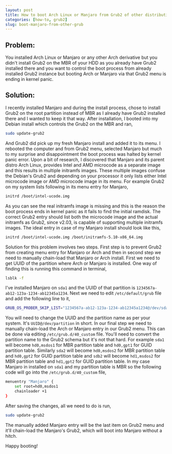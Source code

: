 ```yaml
---
layout: post
title: How to boot Arch Linux or Manjaro from Grub2 of other distribution
categories: [how-to, grub2]
slug: boot-manjaro-from-other-grub
---
```


## Problem:

You installed Arch Linux or Manjaro or any other Arch derivative but you didn't install Grub2 on the MBR of your HDD as you already have Grub2 installed there and you want to control the boot process from already installed Grub2 instance but booting Arch or Manjaro via that Grub2 menu is ending in kernel panic.
<!--more-->

## Solution:

I recently installed Manjaro and during the install process, chose to install Grub2 on the root partition instead of MBR as I already have Grub2 installed there and I wanted to keep it that way. After installation, I booted into my Debian install which controls the Grub2 on the MBR and ran,

```bash
sudo update-grub2
```

And Grub2 did pick up my fresh Manjaro install and added it to its menu. I rebooted the computer and from Grub2 menu, selected Manjaro but much to my surprise and disappointment the boot process was halted by kernel panic error. Upon a bit of research, I discovered that Manjaro and its parent distro Arch Linux, provides Intel and AMD microcode as a separate image and this results in multiple initramfs images. These multiple images confuse the Debian's Grub2 and depending on your processor it only lists either Intel microcode image or AMD microcode image in its menu. For example Grub2 on my system lists following in its menu entry for Manjaro,

```bash
initrd /boot/intel-ucode.img
```

As you can see the real initramfs image is missing and this is the reason the boot process ends in kernel panic as it fails to find the initial ramdisk. The correct Grub2 entry should list both the microcode image and the actual initramfs as Grub2, since v2.03, is capable of supporting multiple initramfs images. The ideal entry in case of my Manjaro install should look like this,

```bash
initrd /boot/intel-ucode.img /boot/initramfs-5.10-x86_64.img
```

Solution for this problem involves two steps. First step is to prevent Grub2 from creating menu entry for Manjaro or Arch and then in second step we need to manually chain-load that Manjaro or Arch install. First we need to get UUID of the partition where Arch or Manjaro is installed. One way of finding this is running this command in terminal,

```bash
lsblk -f
```

I've installed Manjaro on <code>sda1</code> and the UUID of that partition is <code>1234567a-ab12-123a-1234-ab12345a1234</code>. Next we need to edit <code>/etc/default/grub</code> file and add the following line to it,

```bash
GRUB_OS_PROBER_SKIP_LIST="1234567a-ab12-123a-1234-ab12345a1234@/dev/sda1"
```

You will need to change the UUID and the partition name as per your system. It's <code>UUID@/dev/partition</code> in short. In our final step we need to manually chain-load the Arch or Manjaro entry in our Grub2 menu. This can be done via editing `/etc/grub.d/40_custom` file. You'll need to convert the partition name to the Grub2 schema but it's not that hard. For example <code>sda1</code> will become <code>hd0,msdos1</code> for MBR partition table and <code>hd0,gpt1</code> for GUID partition table. Similarly <code>sda2</code> will become <code>hd0,msdos2</code> for MBR partition table and <code>hd0,gpt2</code> for GUID partition table and <code>sdb2</code> will become <code>hd1,msdos2</code> for MBR partition table and <code>hd1,gpt2</code> for GUID partition table. In my case Manjaro in installed on <code>sda1</code> and my partition table is MBR so the following code will go into the <code>/etc/grub.d/40_custom</code> file,

```bash
menuentry "Manjaro" {
	set root=hd0,msdos1
	chainloader +1
}
```

After saving the changes, all we need to do is run,

```bash
sudo update-grub2
```

The manually added Manjaro entry will be the last item on Grub2 menu and it'll chain-load the Manjaro's Grub2, which will boot into Manjaro without a hitch.  

Happy booting!  
